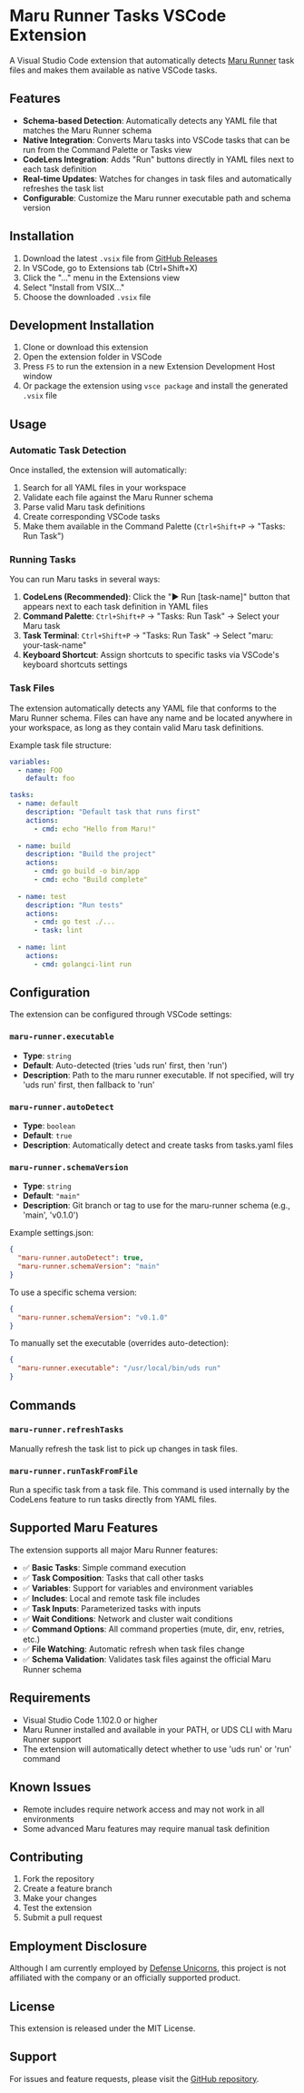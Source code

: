 # Maru Runner Tasks VSCode Extension

A Visual Studio Code extension that automatically detects [Maru Runner](https://github.com/defenseunicorns/maru-runner) task files and makes them available as native VSCode tasks.

## Features

- **Schema-based Detection**: Automatically detects any YAML file that matches the Maru Runner schema
- **Native Integration**: Converts Maru tasks into VSCode tasks that can be run from the Command Palette or Tasks view
- **CodeLens Integration**: Adds "Run" buttons directly in YAML files next to each task definition
- **Real-time Updates**: Watches for changes in task files and automatically refreshes the task list
- **Configurable**: Customize the Maru runner executable path and schema version

## Installation

1. Download the latest `.vsix` file from [GitHub Releases](https://github.com/JeffResc/maru-runner-vscode-extension/releases)
2. In VSCode, go to Extensions tab (Ctrl+Shift+X)
3. Click the "..." menu in the Extensions view
4. Select "Install from VSIX..."
5. Choose the downloaded `.vsix` file

## Development Installation

1. Clone or download this extension
2. Open the extension folder in VSCode
3. Press `F5` to run the extension in a new Extension Development Host window
4. Or package the extension using `vsce package` and install the generated `.vsix` file

## Usage

### Automatic Task Detection

Once installed, the extension will automatically:
1. Search for all YAML files in your workspace
2. Validate each file against the Maru Runner schema
3. Parse valid Maru task definitions
4. Create corresponding VSCode tasks
5. Make them available in the Command Palette (`Ctrl+Shift+P` → "Tasks: Run Task")

### Running Tasks

You can run Maru tasks in several ways:

1. **CodeLens (Recommended)**: Click the "▶️ Run [task-name]" button that appears next to each task definition in YAML files
2. **Command Palette**: `Ctrl+Shift+P` → "Tasks: Run Task" → Select your Maru task
3. **Task Terminal**: `Ctrl+Shift+P` → "Tasks: Run Task" → Select "maru: your-task-name"
4. **Keyboard Shortcut**: Assign shortcuts to specific tasks via VSCode's keyboard shortcuts settings

### Task Files

The extension automatically detects any YAML file that conforms to the Maru Runner schema. Files can have any name and be located anywhere in your workspace, as long as they contain valid Maru task definitions.

Example task file structure:
```yaml
variables:
  - name: FOO
    default: foo

tasks:
  - name: default
    description: "Default task that runs first"
    actions:
      - cmd: echo "Hello from Maru!"
  
  - name: build
    description: "Build the project"
    actions:
      - cmd: go build -o bin/app
      - cmd: echo "Build complete"
  
  - name: test
    description: "Run tests"
    actions:
      - cmd: go test ./...
      - task: lint
  
  - name: lint
    actions:
      - cmd: golangci-lint run
```

## Configuration

The extension can be configured through VSCode settings:

### `maru-runner.executable`
- **Type**: `string`
- **Default**: Auto-detected (tries 'uds run' first, then 'run')
- **Description**: Path to the maru runner executable. If not specified, will try 'uds run' first, then fallback to 'run'

### `maru-runner.autoDetect`
- **Type**: `boolean`
- **Default**: `true`
- **Description**: Automatically detect and create tasks from tasks.yaml files

### `maru-runner.schemaVersion`
- **Type**: `string`
- **Default**: `"main"`
- **Description**: Git branch or tag to use for the maru-runner schema (e.g., 'main', 'v0.1.0')

Example settings.json:
```json
{
  "maru-runner.autoDetect": true,
  "maru-runner.schemaVersion": "main"
}
```

To use a specific schema version:
```json
{
  "maru-runner.schemaVersion": "v0.1.0"
}
```

To manually set the executable (overrides auto-detection):
```json
{
  "maru-runner.executable": "/usr/local/bin/uds run"
}
```

## Commands

### `maru-runner.refreshTasks`
Manually refresh the task list to pick up changes in task files.

### `maru-runner.runTaskFromFile`
Run a specific task from a task file. This command is used internally by the CodeLens feature to run tasks directly from YAML files.

## Supported Maru Features

The extension supports all major Maru Runner features:

- ✅ **Basic Tasks**: Simple command execution
- ✅ **Task Composition**: Tasks that call other tasks
- ✅ **Variables**: Support for variables and environment variables
- ✅ **Includes**: Local and remote task file includes
- ✅ **Task Inputs**: Parameterized tasks with inputs
- ✅ **Wait Conditions**: Network and cluster wait conditions
- ✅ **Command Options**: All command properties (mute, dir, env, retries, etc.)
- ✅ **File Watching**: Automatic refresh when task files change
- ✅ **Schema Validation**: Validates task files against the official Maru Runner schema

## Requirements

- Visual Studio Code 1.102.0 or higher
- Maru Runner installed and available in your PATH, or UDS CLI with Maru Runner support
- The extension will automatically detect whether to use 'uds run' or 'run' command

## Known Issues

- Remote includes require network access and may not work in all environments
- Some advanced Maru features may require manual task definition

## Contributing

1. Fork the repository
2. Create a feature branch
3. Make your changes
4. Test the extension
5. Submit a pull request

## Employment Disclosure
Although I am currently employed by [Defense Unicorns](https://defenseunicorns.com/), this project is not affiliated with the company or an officially supported product.

## License

This extension is released under the MIT License.

## Support

For issues and feature requests, please visit the [GitHub repository](https://github.com/JeffResc/maru-runner-vscode-extension).
